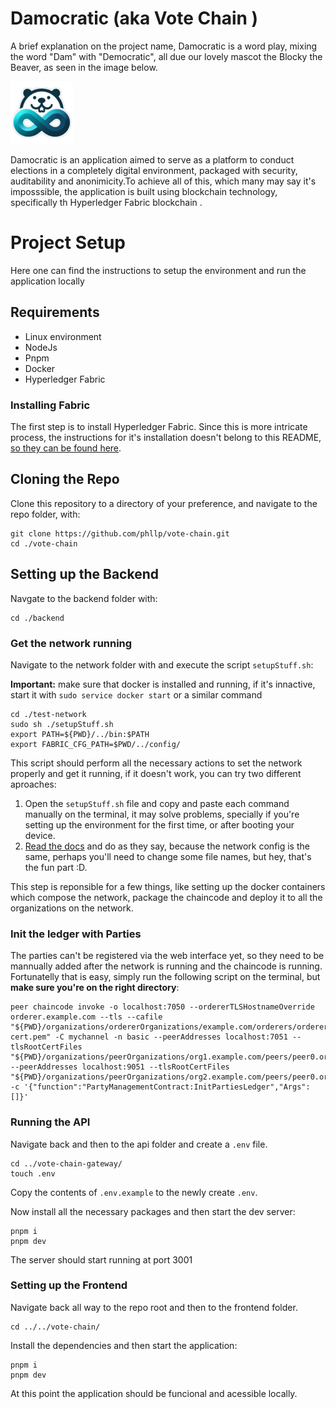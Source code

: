 # Damocratic (aka Vote Chain )

A brief explanation on the project name, Damocratic is a word play, mixing the word "Dam" with "Democratic", all due our lovely mascot the Blocky the Beaver, as seen in the image below.

![Blocky Beaver](vote-chain/public/logo-small.png)

Damocratic is an application aimed to serve as a platform to conduct elections in a completely digital environment, packaged with security, auditability and anonimicity.To achieve all of this, which many may say it's imposssible, the application is built using blockchain technology, specifically th Hyperledger Fabric blockchain .

# Project Setup

Here one can find the instructions to setup the environment and run the application locally

## Requirements

- Linux environment
- NodeJs
- Pnpm
- Docker
- Hyperledger Fabric

### Installing Fabric

The first step is to install Hyperledger Fabric. Since this is more intricate process, the instructions for it's installation doesn't belong to this README, [so they can be found here](https://hyperledger-fabric.readthedocs.io/en/latest/getting_started.html#getting-started-install).

## Cloning the Repo

Clone this repository to a directory of your preference, and navigate to the repo folder, with:

```
git clone https://github.com/phllp/vote-chain.git
cd ./vote-chain
```

## Setting up the Backend

Navgate to the backend folder with:

```
cd ./backend
```

### Get the network running

Navigate to the network folder with and execute the script `setupStuff.sh`:

**Important:** make sure that docker is installed and running, if it's innactive, start it with `sudo service docker start` or a similar command

```
cd ./test-network
sudo sh ./setupStuff.sh
export PATH=${PWD}/../bin:$PATH
export FABRIC_CFG_PATH=$PWD/../config/
```

This script should perform all the necessary actions to set the network properly and get it running, if it doesn't work, you can try two different aproaches:

1. Open the `setupStuff.sh` file and copy and paste each command manually on the terminal, it may solve problems, specially if you're setting up the environment for the first time, or after booting your device.
2. [Read the docs](https://hyperledger-fabric.readthedocs.io/en/latest/test_network.html) and do as they say, because the network config is the same, perhaps you'll need to change some file names, but hey, that's the fun part :D.

This step is reponsible for a few things, like setting up the docker containers which compose the network, package the chaincode and deploy it to all the organizations on the network.

### Init the ledger with Parties

The parties can't be registered via the web interface yet, so they need to be mannually added after the network is running and the chaincode is running.
Fortunatelly that is easy, simply run the following script on the terminal, but **make sure you're on the right directory**:

```
peer chaincode invoke -o localhost:7050 --ordererTLSHostnameOverride orderer.example.com --tls --cafile "${PWD}/organizations/ordererOrganizations/example.com/orderers/orderer.example.com/msp/tlscacerts/tlsca.example.com-cert.pem" -C mychannel -n basic --peerAddresses localhost:7051 --tlsRootCertFiles "${PWD}/organizations/peerOrganizations/org1.example.com/peers/peer0.org1.example.com/tls/ca.crt" --peerAddresses localhost:9051 --tlsRootCertFiles "${PWD}/organizations/peerOrganizations/org2.example.com/peers/peer0.org2.example.com/tls/ca.crt" -c '{"function":"PartyManagementContract:InitPartiesLedger","Args":[]}'

```

### Running the API

Navigate back and then to the api folder and create a `.env` file.

```
cd ../vote-chain-gateway/
touch .env
```

Copy the contents of `.env.example` to the newly create `.env`.

Now install all the necessary packages and then start the dev server:

```
pnpm i
pnpm dev
```

The server should start running at port 3001

### Setting up the Frontend

Navigate back all way to the repo root and then to the frontend folder.

```
cd ../../vote-chain/
```

Install the dependencies and then start the application:

```
pnpm i
pnpm dev
```

At this point the application should be funcional and acessible locally.
